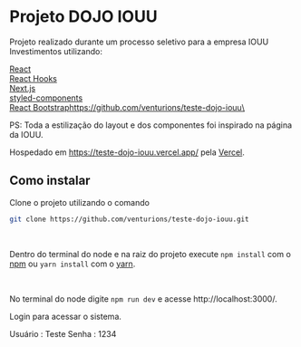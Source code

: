 # Projeto DOJO IOUU

Projeto realizado durante um processo seletivo para a empresa IOUU Investimentos utilizando:

[React](https://pt-br.reactjs.org/)\
[React Hooks](https://pt-br.reactjs.org/docs/hooks-intro.html)\
[Next.js](https://nextjs.org/)\
[styled-components](https://styled-components.com)\
[React Bootstrap](https://react-bootstrap.github.io)https://github.com/venturions/teste-dojo-iouu\

PS: Toda a estilização do layout e dos componentes foi inspirado na página da IOUU.

Hospedado em https://teste-dojo-iouu.vercel.app/ pela [Vercel](https://vercel.com/).

## Como instalar

Clone o projeto utilizando o comando

```bash
git clone https://github.com/venturions/teste-dojo-iouu.git
```

<br>

Dentro do terminal do node e na raiz do projeto execute `npm install` com o [npm](https://www.npmjs.com/) ou `yarn install` com o [yarn](https://yarnpkg.com).

<br>

No terminal do node digite `npm run dev` e acesse http://localhost:3000/.

Login para acessar o sistema.

Usuário : Teste
Senha : 1234
